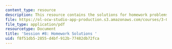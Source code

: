 ```yaml
---
content_type: resource
description: This resource contains the solutions for homework problems.
file: https://ol-ocw-studio-app-production.s3.amazonaws.com/courses/3-091sc-introduction-to-solid-state-chemistry-fall-2010/f8f51db52855d4bf912b77482db72fca_MIT3_091SCF09_hw8_sol.pdf
file_type: application/pdf
resourcetype: Document
title: 'Session #8: Homework Solutions '
uid: f8f51db5-2855-d4bf-912b-77482db72fca
---
```

